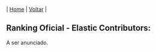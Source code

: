 | [Home](https://elastic.github.io/Elastic-Contributor-Program/) | [Voltar](https://elastic.github.io/Elastic-Contributor-Program/brazil) |

## Ranking Oficial - Elastic Contributors: ###

A ser anunciado.
